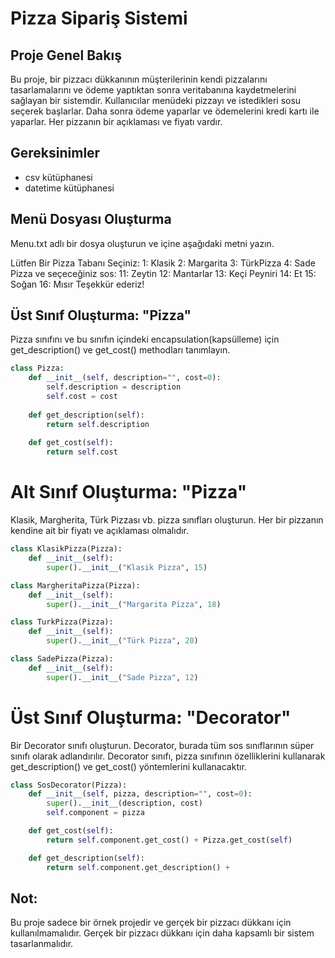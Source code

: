 # Pizza Sipariş Sistemi

## Proje Genel Bakış

Bu proje, bir pizzacı dükkanının müşterilerinin kendi pizzalarını tasarlamalarını ve ödeme yaptıktan sonra veritabanına kaydetmelerini sağlayan bir sistemdir. Kullanıcılar menüdeki pizzayı ve istedikleri sosu seçerek başlarlar. Daha sonra ödeme yaparlar ve ödemelerini kredi kartı ile yaparlar. Her pizzanın bir açıklaması ve fiyatı vardır.

## Gereksinimler

- csv kütüphanesi
- datetime kütüphanesi

## Menü Dosyası Oluşturma

Menu.txt adlı bir dosya oluşturun ve içine aşağıdaki metni yazın.

Lütfen Bir Pizza Tabanı Seçiniz:
1: Klasik
2: Margarita
3: TürkPizza
4: Sade Pizza
ve seçeceğiniz sos:
11: Zeytin
12: Mantarlar
13: Keçi Peyniri
14: Et
15: Soğan
16: Mısır
Teşekkür ederiz!


## Üst Sınıf Oluşturma: "Pizza"

Pizza sınıfını ve bu sınıfın içindeki encapsulation(kapsülleme) için get_description() ve get_cost() methodları tanımlayın.

```python
class Pizza:
    def __init__(self, description="", cost=0):
        self.description = description
        self.cost = cost
        
    def get_description(self):
        return self.description
    
    def get_cost(self):
        return self.cost
```
# Alt Sınıf Oluşturma: "Pizza"
Klasik, Margherita, Türk Pizzası vb. pizza sınıfları oluşturun. Her bir pizzanın kendine ait bir fiyatı ve açıklaması olmalıdır.

```python
class KlasikPizza(Pizza):
    def __init__(self):
        super().__init__("Klasik Pizza", 15)

class MargheritaPizza(Pizza):
    def __init__(self):
        super().__init__("Margarita Pizza", 18)

class TurkPizza(Pizza):
    def __init__(self):
        super().__init__("Türk Pizza", 20)

class SadePizza(Pizza):
    def __init__(self):
        super().__init__("Sade Pizza", 12)
```

# Üst Sınıf Oluşturma: "Decorator"
Bir Decorator sınıfı oluşturun. Decorator, burada tüm sos sınıflarının süper sınıfı olarak adlandırılır.
Decorator sınıfı, pizza sınıfının özelliklerini kullanarak get_description() ve get_cost() yöntemlerini kullanacaktır.

```python
class SosDecorator(Pizza):
    def __init__(self, pizza, description="", cost=0):
        super().__init__(description, cost)
        self.component = pizza

    def get_cost(self):
        return self.component.get_cost() + Pizza.get_cost(self)

    def get_description(self):
        return self.component.get_description() +
```
## Not: 
Bu proje sadece bir örnek projedir ve gerçek bir pizzacı dükkanı için kullanılmamalıdır. 
Gerçek bir pizzacı dükkanı için daha kapsamlı bir sistem tasarlanmalıdır.
